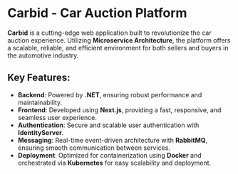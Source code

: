 # Carbid - Car Auction Platform

**Carbid** is a cutting-edge web application built to revolutionize the car auction experience. Utilizing **Microservice Architecture**, the platform offers a scalable, reliable, and efficient environment for both sellers and buyers in the automotive industry.

## Key Features:
- **Backend**: Powered by **.NET**, ensuring robust performance and maintainability.
- **Frontend**: Developed using **Next.js**, providing a fast, responsive, and seamless user experience.
- **Authentication**: Secure and scalable user authentication with **IdentityServer**.
- **Messaging**: Real-time event-driven architecture with **RabbitMQ**, ensuring smooth communication between services.
- **Deployment**: Optimized for containerization using **Docker** and orchestrated via **Kubernetes** for easy scalability and deployment.
